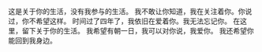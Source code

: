 这是关于你的生活，没有我参与的生活。
我不敢让你知道，我在关注着你。你说过，你不希望这样。
时间过了四年了，我依旧在爱着你。我无法忘记你。
在这里，留下关于你的生活。
我希望有朝一日，我可以对你说，我爱你。
我还希望你能回到我身边。
